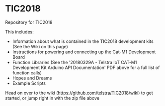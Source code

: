 # TIC2018
Repository for TIC2018

This includes:
 - Information about what is contained in the TIC2018 development kits (See the Wiki on this page)
 - Instructions for powering and connecting up the Cat-M1 Development Board
 - Function Libraries (See the '20180329A - Telstra IoT CAT-M1 Development Kit Arduino API Documentation' PDF above for a full list of function calls)
 - Hopes and Dreams
 - Example Scripts

Head on over to the wiki (https://github.com/telstra/TIC2018/wiki) to get started, or jump right in with the zip file above
